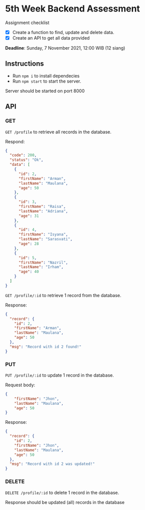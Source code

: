 # 5th Week Backend Assessment
Assignment checklist
- [x] Create a function to find, update and delete data.
- [x] Create an API to get all data provided

**Deadline**: Sunday, 7 November 2021, 12:00 WIB (12 siang)

## Instructions
- Run ```npm i``` to install dependecies
- Run ```npm start``` to start the server.

Server should be started on port 8000

## API
### GET
```GET /profile``` to retrieve all records in the database.

Respond:
```json
{
  "code": 200,
  "status": "Ok",
  "data": [
    {
      "id": 2,
      "firstName": "Arman",
      "lastName": "Maulana",
      "age": 50
    },
    {
      "id": 3,
      "firstName": "Raisa",
      "lastName": "Adriana",
      "age": 31
    },
    {
      "id": 4,
      "firstName": "Isyana",
      "lastName": "Sarasvati",
      "age": 28
    },
    {
      "id": 5,
      "firstName": "Nazril",
      "lastName": "Irham",
      "age": 40
    }
  ]
}

```

```GET /profile/:id``` to retrieve 1 record from the database.

Response:
```json
{
  "record": {
    "id": 2,
    "firstName": "Arman",
    "lastName": "Maulana",
    "age": 50
  },
  "msg": "Record with id 2 found!"
}
```

### PUT
```PUT /profile/:id``` to update 1 record in the database.

Request body:
```json
{
    "firstName": "Jhon",
    "lastName": "Maulana",
    "age": 50
}
```

Response:
```json
{
  "record": {
    "id": 2,
    "firstName": "Jhon",
    "lastName": "Maulana",
    "age": 50
  },
  "msg": "Record with id 2 was updated!"
}
```


### DELETE
```DELETE /profile/:id``` to delete 1 record in the database.

Response should be updated (all) records in the database